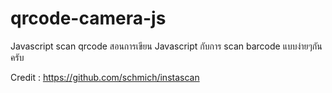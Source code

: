 # qrcode-camera-js
Javascript scan qrcode สอนการเขียน Javascript กับการ scan barcode แบบง่ายๆกันครับ

Credit : https://github.com/schmich/instascan
